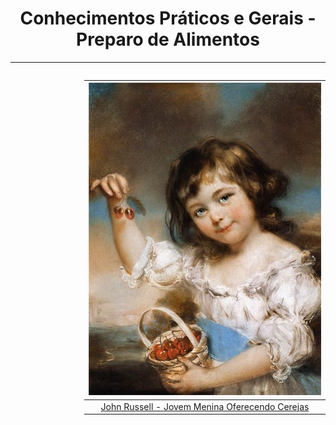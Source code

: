 <h1 align="center">Conhecimentos Práticos e Gerais - Preparo de Alimentos</h1>

---

<div style="float: right; padding-left: 20px">

|              <img height="500" src="./assets/images/Conhecimentos/JohnRussell_SmallGirlPresentingCherries.jpeg" />               |
| :------------------------------------------------------------------------------------------------------------------------------: |
| [John Russell - Jovem Menina Oferecendo Cerejas](https://search.creativecommons.org/photos/e8fb32b4-b1aa-4ed6-a5d2-095b707ccf74) |

</div>
